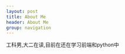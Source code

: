 ```yaml
---
layout: post
title: About Me
header: About Me
group: navigation
---
```


工科男,大二在读,目前在还在学习前端和python中


